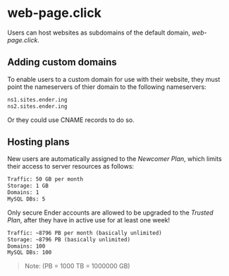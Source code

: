 # web-page.click

Users can host websites as subdomains of the default domain, *web-page.click*.

## Adding custom domains

To enable users to a custom domain for use with their website, they must point the nameservers of thier domain to the following nameservers:

```txt
ns1.sites.ender.ing
ns2.sites.ender.ing
```

Or they could use CNAME records to do so.

## Hosting plans

New users are automatically assigned to the *Newcomer Plan*, which limits their access to server resources as follows:

```txt
Traffic: 50 GB per month
Storage: 1 GB
Domains: 1
MySQL DBs: 5
```

Only secure Ender accounts are allowed to be upgraded to the *Trusted Plan*, after they have in active use for at least one week!

```txt
Traffic: ~8796 PB per month (basically unlimited)
Storage: ~8796 PB (basically unlimited)
Domains: 100
MySQL DBs: 100
```

> Note: (PB = 1000 TB = 1000000 GB)
